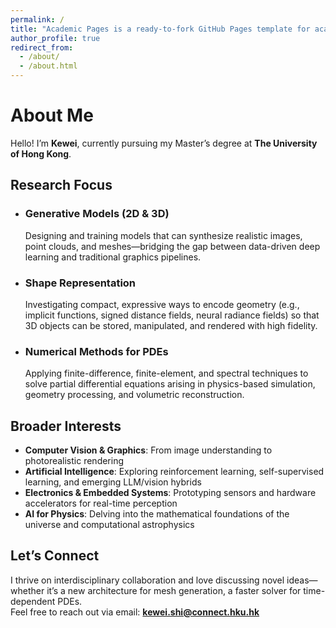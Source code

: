 ```yaml
---
permalink: /
title: "Academic Pages is a ready-to-fork GitHub Pages template for academic personal websites"
author_profile: true
redirect_from: 
  - /about/
  - /about.html
---
```


# About Me

Hello! I’m **Kewei**, currently pursuing my Master’s degree at **The University of Hong Kong**.

## Research Focus

- ### Generative Models (2D & 3D)  
  Designing and training models that can synthesize realistic images, point clouds, and meshes—bridging the gap between data-driven deep learning and traditional graphics pipelines.

- ### Shape Representation  
  Investigating compact, expressive ways to encode geometry (e.g., implicit functions, signed distance fields, neural radiance fields) so that 3D objects can be stored, manipulated, and rendered with high fidelity.

- ### Numerical Methods for PDEs  
  Applying finite-difference, finite-element, and spectral techniques to solve partial differential equations arising in physics-based simulation, geometry processing, and volumetric reconstruction.

## Broader Interests

- **Computer Vision & Graphics**: From image understanding to photorealistic rendering  
- **Artificial Intelligence**: Exploring reinforcement learning, self-supervised learning, and emerging LLM/vision hybrids  
- **Electronics & Embedded Systems**: Prototyping sensors and hardware accelerators for real-time perception  
- **AI for Physics**: Delving into the mathematical foundations of the universe and computational astrophysics  

## Let’s Connect

I thrive on interdisciplinary collaboration and love discussing novel ideas—whether it’s a new architecture for mesh generation, a faster solver for time-dependent PDEs.  
Feel free to reach out via email: **kewei.shi@connect.hku.hk**  

